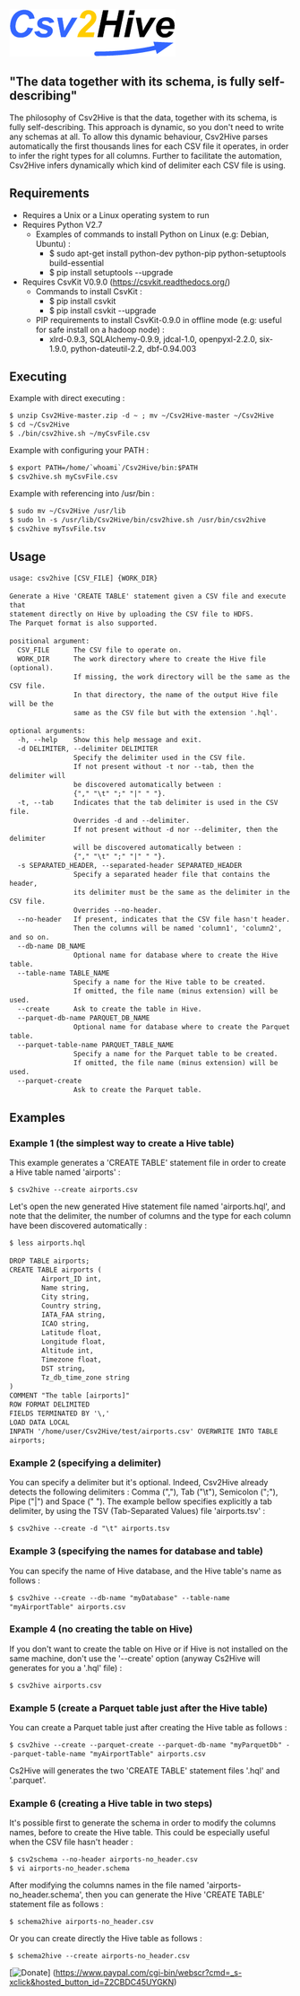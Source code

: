 ![](/Csv2Hive.png "Csv2Hive")

## "The data together with its schema, is fully self-describing"

The philosophy of Csv2Hive is that the data, together with its schema, is fully self-describing. This approach is dynamic, so you don't need to write any schemas at all. To allow this dynamic behaviour, Csv2Hive parses automatically the first thousands lines for each CSV file it operates, in order to infer the right types for all columns. Further to facilitate the automation, Csv2Hive infers dynamically which kind of delimiter each CSV file is using.

## Requirements
* Requires a Unix or a Linux operating system to run
* Requires Python V2.7
  * Examples of commands to install Python on Linux (e.g: Debian, Ubuntu) :
    * $ sudo apt-get install python-dev python-pip python-setuptools build-essential
    * $ pip install setuptools --upgrade
* Requires CsvKit V0.9.0 (https://csvkit.readthedocs.org/)
  * Commands to install CsvKit :
    * $ pip install csvkit
    * $ pip install csvkit --upgrade
  * PIP requirements to install CsvKit-0.9.0 in offline mode (e.g: useful for safe install on a hadoop node) :
    * xlrd-0.9.3, SQLAlchemy-0.9.9, jdcal-1.0, openpyxl-2.2.0, six-1.9.0, python-dateutil-2.2, dbf-0.94.003

## Executing
Example with direct executing :
```
$ unzip Csv2Hive-master.zip -d ~ ; mv ~/Csv2Hive-master ~/Csv2Hive
$ cd ~/Csv2Hive
$ ./bin/csv2hive.sh ~/myCsvFile.csv
```
Example with configuring your PATH :
```
$ export PATH=/home/`whoami`/Csv2Hive/bin:$PATH
$ csv2hive.sh myCsvFile.csv
```
Example with referencing into /usr/bin :
```
$ sudo mv ~/Csv2Hive /usr/lib
$ sudo ln -s /usr/lib/Csv2Hive/bin/csv2hive.sh /usr/bin/csv2hive
$ csv2hive myTsvFile.tsv
```

## Usage
```
usage: csv2hive [CSV_FILE] {WORK_DIR}

Generate a Hive 'CREATE TABLE' statement given a CSV file and execute that
statement directly on Hive by uploading the CSV file to HDFS.
The Parquet format is also supported.

positional argument:
  CSV_FILE      The CSV file to operate on.
  WORK_DIR      The work directory where to create the Hive file (optional).
                If missing, the work directory will be the same as the CSV file.
                In that directory, the name of the output Hive file will be the
                same as the CSV file but with the extension '.hql'.

optional arguments:
  -h, --help    Show this help message and exit.
  -d DELIMITER, --delimiter DELIMITER
                Specify the delimiter used in the CSV file.
                If not present without -t nor --tab, then the delimiter will
                be discovered automatically between :
                {"," "\t" ";" "|" " "}.
  -t, --tab     Indicates that the tab delimiter is used in the CSV file.
                Overrides -d and --delimiter.
                If not present without -d nor --delimiter, then the delimiter
                will be discovered automatically between :
                {"," "\t" ";" "|" " "}.
  -s SEPARATED_HEADER, --separated-header SEPARATED_HEADER
                Specify a separated header file that contains the header,
                its delimiter must be the same as the delimiter in the CSV file.
                Overrides --no-header.
  --no-header   If present, indicates that the CSV file hasn't header.
                Then the columns will be named 'column1', 'column2', and so on.
  --db-name DB_NAME
                Optional name for database where to create the Hive table.
  --table-name TABLE_NAME
                Specify a name for the Hive table to be created.
                If omitted, the file name (minus extension) will be used.
  --create      Ask to create the table in Hive.
  --parquet-db-name PARQUET_DB_NAME
                Optional name for database where to create the Parquet table.
  --parquet-table-name PARQUET_TABLE_NAME
                Specify a name for the Parquet table to be created.
                If omitted, the file name (minus extension) will be used.
  --parquet-create
                Ask to create the Parquet table.
```

## Examples
### Example 1 (the simplest way to create a Hive table)

This example generates a 'CREATE TABLE' statement file in order to create a Hive table named 'airports' :
```
$ csv2hive --create airports.csv
```
Let's open the new generated Hive statement file named 'airports.hql', and note that the delimiter, the number of columns and the type for each column have been discovered automatically :
```
$ less airports.hql

DROP TABLE airports;
CREATE TABLE airports (
        Airport_ID int,
        Name string,
        City string,
        Country string,
        IATA_FAA string,
        ICAO string,
        Latitude float,
        Longitude float,
        Altitude int,
        Timezone float,
        DST string,
        Tz_db_time_zone string
)
COMMENT "The table [airports]"
ROW FORMAT DELIMITED
FIELDS TERMINATED BY '\,'
LOAD DATA LOCAL
INPATH '/home/user/Csv2Hive/test/airports.csv' OVERWRITE INTO TABLE airports;
```

### Example 2 (specifying a delimiter)
You can specify a delimiter but it's optional. Indeed, Csv2Hive already detects the following delimiters : Comma (","), Tab ("\t"), Semicolon (";"), Pipe ("|") and Space (" ").
The example bellow specifies explicitly a tab delimiter, by using the TSV (Tab-Separated Values) file 'airports.tsv' :
```
$ csv2hive --create -d "\t" airports.tsv
```

### Example 3 (specifying the names for database and table)
You can specify the name of Hive database, and the Hive table's name as follows :
```
$ csv2hive --create --db-name "myDatabase" --table-name "myAirportTable" airports.csv
```

### Example 4 (no creating the table on Hive)
If you don't want to create the table on Hive or if Hive is not installed on the same machine, don't use the '--create' option (anyway Cs2Hive will generates for you a '.hql' file) :
```
$ csv2hive airports.csv
```

### Example 5 (create a Parquet table just after the Hive table)
You can create a Parquet table just after creating the Hive table as follows :
```
$ csv2hive --create --parquet-create --parquet-db-name "myParquetDb" --parquet-table-name "myAirportTable" airports.csv
```
Cs2Hive will generates the two 'CREATE TABLE' statement files '.hql' and '.parquet'.

### Example 6 (creating a Hive table in two steps)
It's possible first to generate the schema in order to modify the columns names, before to create the Hive table. This could be especially useful when the CSV file hasn't header :
```
$ csv2schema --no-header airports-no_header.csv
$ vi airports-no_header.schema
```
After modifying the columns names in the file named 'airports-no_header.schema', then you can generate the Hive 'CREATE TABLE' statement file as follows :
```
$ schema2hive airports-no_header.csv
```
Or you can create directly the Hive table as follows :
```
$ schema2hive --create airports-no_header.csv
```

[![Donate](https://www.paypalobjects.com/en_US/i/btn/btn_donateCC_LG.gif "Donate for Csv2Hive")]
(https://www.paypal.com/cgi-bin/webscr?cmd=_s-xclick&hosted_button_id=Z2CBDC45UYGKN)
